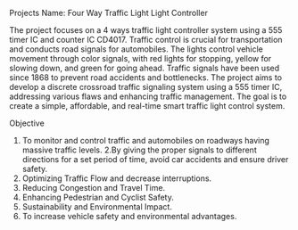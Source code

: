 Projects Name:  Four Way Traffic Light Light Controller

The project focuses on a 4 ways traffic light controller system using a 555 timer IC and counter IC CD4017. 
Traffic control is crucial for transportation and conducts road signals for automobiles. 
The lights control vehicle movement through color signals, with red lights for stopping, 
yellow for slowing down, and green for going ahead. Traffic signals have been used since 1868 
to prevent road accidents and bottlenecks. The project aims to develop a discrete crossroad traffic 
signaling system using a 555 timer IC, addressing various flaws and enhancing traffic management. 
The goal is to create a simple, affordable, and real-time smart traffic light control system.

Objective
1. To monitor and control traffic and automobiles on roadways having 
massive traffic levels.
2.By giving the proper signals to different directions for a set period of time, 
avoid car accidents and ensure driver safety.
3. Optimizing Traffic Flow and decrease interruptions.
4. Reducing Congestion and Travel Time.
5. Enhancing Pedestrian and Cyclist Safety.
6. Sustainability and Environmental Impact.
7. To increase vehicle safety and environmental advantages.
